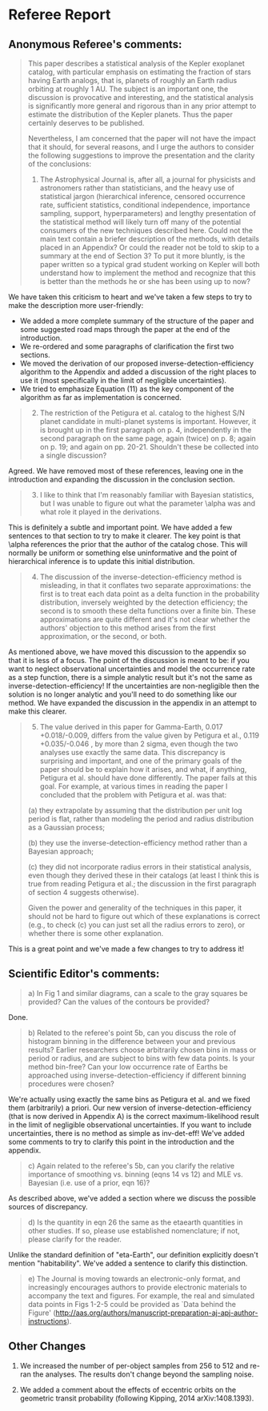 # Referee Report

## Anonymous Referee's comments:

> This paper describes a statistical analysis of the Kepler exoplanet catalog,
> with particular emphasis on estimating the fraction of stars having Earth
> analogs, that is, planets of roughly an Earth radius orbiting at roughly 1 AU.
> The subject is an important one, the discussion is provocative and interesting,
> and the statistical analysis is significantly more general and rigorous than in
> any prior attempt to estimate the distribution of the Kepler planets. Thus the
> paper certainly deserves to be published.
>
> Nevertheless, I am concerned that the paper will not have the impact that it
> should, for several reasons, and I urge the authors to consider the following
> suggestions to improve the presentation and the clarity of the conclusions:
>
> 1. The Astrophysical Journal is, after all, a journal for physicists and
> astronomers rather than statisticians, and the heavy use of statistical jargon
> (hierarchical inference, censored occurrence rate, sufficient statistics,
> conditional independence, importance sampling, support, hyperparameters) and
> lengthy presentation of the statistical method will likely turn off many of the
> potential consumers of the new techniques described here. Could not the main
> text contain a briefer description of the methods, with details placed in an
> Appendix? Or could the reader not be told to skip to a summary at the end of
> Section 3? To put it more bluntly, is the paper written so a typical grad
> student working on Kepler will both understand how to implement the method and
> recognize that this is better than the methods he or she has been using up to
> now?

We have taken this criticism to heart and we've taken a few steps to try to
make the description more user-friendly:

- We added a more complete summary of the structure of the paper and some
  suggested road maps through the paper at the end of the introduction.
- We re-ordered and some paragraphs of clarification the first two sections.
- We moved the derivation of our proposed inverse-detection-efficiency
  algorithm to the Appendix and added a discussion of the right places to use
  it (most specifically in the limit of negligible uncertainties).
- We tried to emphasize Equation (11) as the key component of the algorithm as
  far as implementation is concerned.

> 2. The restriction of the Petigura et al. catalog to the highest S/N planet
> candidate in multi-planet systems is important. However, it is brought up in
> the first paragraph on p. 4, independently in the second paragraph on the same
> page, again (twice) on p. 8; again on p. 19; and again on pp. 20-21. Shouldn't
> these be collected into a single discussion?

Agreed. We have removed most of these references, leaving one in the
introduction and expanding the discussion in the conclusion section.

> 3. I like to think that I'm reasonably familiar with Bayesian statistics, but I
> was unable to figure out what the parameter \alpha was and what role it played
> in the derivations.

This is definitely a subtle and important point. We have added a few sentences
to that section to try to make it clearer. The key point is that \alpha
references the prior that the author of the catalog chose. This will normally
be uniform or something else uninformative and the point of hierarchical
inference is to update this initial distribution.

> 4. The discussion of the inverse-detection-efficiency method is misleading, in
> that it conflates two separate approximations: the first is to treat each data
> point as a delta function in the probability distribution, inversely weighted
> by the detection efficiency; the second is to smooth these delta functions over
> a finite bin. These approximations are quite different and it's not clear
> whether the authors' objection to this method arises from the first
> approximation, or the second, or both.

As mentioned above, we have moved this discussion to the appendix so that it
is less of a focus. The point of the discussion is meant to be: if you want to
neglect observational uncertainties and model the occurrence rate as a step
function, there is a simple analytic result but it's not the same as
inverse-detection-efficiency! If the uncertainties are non-negligible then the
solution is no longer analytic and you'll need to do something like our method.
We have expanded the discussion in the appendix in an attempt to make this
clearer.

> 5. The value derived in this paper for Gamma-Earth, 0.017 +0.018/-0.009,
> differs from the value given by Petigura et al., 0.119 +0.035/-0.046 , by more
> than 2 sigma, even though the two analyses use exactly the same data. This
> discrepancy is surprising and important, and one of the primary goals of the
> paper should be to explain how it arises, and what, if anything, Petigura et
> al. should have done differently. The paper fails at this goal. For example, at
> various times in reading the paper I concluded that the problem with Petigura
> et al. was that:
>
> (a) they extrapolate by assuming that the distribution per unit log period is
> flat, rather than modeling the period and radius distribution as a Gaussian
> process;
>
> (b) they use the inverse-detection-efficiency method rather than a Bayesian
> approach;
>
> (c) they did not incorporate radius errors in their statistical analysis, even
> though they derived these in their catalogs (at least I think this is true from
> reading Petigura et al.; the discussion in the first paragraph of section 4
> suggests otherwise).
>
> Given the power and generality of the techniques in this paper, it should not
> be hard to figure out which of these explanations is correct (e.g., to check
> (c) you can just set all the radius errors to zero), or whether there is some
> other explanation.

This is a great point and we've made a few changes to try to address it!


## Scientific Editor's comments:

> a) In Fig 1 and similar diagrams, can a scale to the gray squares be provided?
> Can the values of the contours be provided?

Done.

> b) Related to the referee's point 5b, can you discuss the role of histogram
> binning in the difference between your and previous results? Earlier
> researchers choose arbitrarily chosen bins in mass or period or radius, and are
> subject to bins with few data points. Is your method bin-free? Can your low
> occurrence rate of Earths be approached using inverse-detection-efficiency if
> different binning procedures were chosen?

We're actually using exactly the same bins as Petigura et al. and we fixed
them (arbitrarily) a priori. Our new version of inverse-detection-efficiency
(that is now derived in Appendix A) is the correct maximum-likelihood result
in the limit of negligible observational uncertainties. If you want to include
uncertainties, there is no method as simple as inv-det-eff! We've added some
comments to try to clarify this point in the introduction and the appendix.

> c) Again related to the referee's 5b, can you clarify the relative importance
> of smoothing vs. binning (eqns 14 vs 12) and MLE vs. Bayesian (i.e. use of a
> prior, eqn 16)?

As described above, we've added a section where we discuss the possible
sources of discrepancy.

> d) Is the quantity in eqn 26 the same as the etaearth quantities in other
> studies. If so, please use established nomenclature; if not, please clarify for
> the reader.

Unlike the standard definition of "eta-Earth", our definition explicitly
doesn't mention "habitability". We've added a sentence to clarify this
distinction.

> e) The Journal is moving towards an electronic-only format, and increasingly
> encourages authors to provide electronic materials to accompany the text and
> figures. For example, the real and simulated data points in Figs 1-2-5 could be
> provided as `Data behind the Figure'
> (http://aas.org/authors/manuscript-preparation-aj-apj-author-instructions).

## Other Changes

1. We increased the number of per-object samples from 256 to 512 and re-ran
   the analyses. The results don't change beyond the sampling noise.

2. We added a comment about the effects of eccentric orbits on the geometric
   transit probability (following Kipping, 2014 arXiv:1408.1393).

